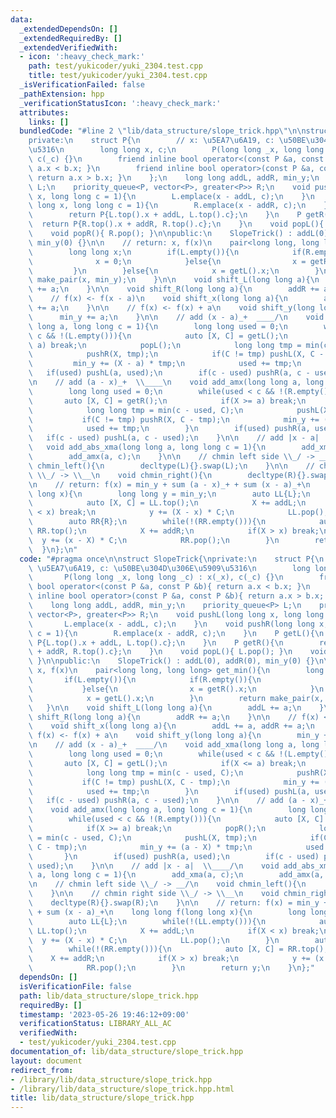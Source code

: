 ```yaml
---
data:
  _extendedDependsOn: []
  _extendedRequiredBy: []
  _extendedVerifiedWith:
  - icon: ':heavy_check_mark:'
    path: test/yukicoder/yuki_2304.test.cpp
    title: test/yukicoder/yuki_2304.test.cpp
  _isVerificationFailed: false
  _pathExtension: hpp
  _verificationStatusIcon: ':heavy_check_mark:'
  attributes:
    links: []
  bundledCode: "#line 2 \"lib/data_structure/slope_trick.hpp\"\n\nstruct SlopeTrick{\n\
    private:\n    struct P{\n        // x: \u5EA7\u6A19, c: \u50BE\u304D\u306E\u5909\
    \u5316\n        long long x, c;\n        P(long long _x, long long _c) : x(_x),\
    \ c(_c) {}\n        friend inline bool operator<(const P &a, const P &b){ return\
    \ a.x < b.x; }\n        friend inline bool operator>(const P &a, const P &b){\
    \ return a.x > b.x; }\n    };\n    long long addL, addR, min_y;\n    priority_queue<P>\
    \ L;\n    priority_queue<P, vector<P>, greater<P>> R;\n    void pushL(long long\
    \ x, long long c = 1){\n        L.emplace(x - addL, c);\n    }\n    void pushR(long\
    \ long x, long long c = 1){\n        R.emplace(x - addR, c);\n    }\n    P getL(){\n\
    \        return P{L.top().x + addL, L.top().c};\n    }\n    P getR(){\n      \
    \  return P{R.top().x + addR, R.top().c};\n    }\n    void popL(){ L.pop(); }\n\
    \    void popR(){ R.pop(); }\n\npublic:\n    SlopeTrick() : addL(0), addR(0),\
    \ min_y(0) {}\n\n    // return: x, f(x)\n    pair<long long, long long> get_min(){\n\
    \        long long x;\n        if(L.empty()){\n            if(R.empty()){\n  \
    \              x = 0;\n            }else{\n                x = getR().x;\n   \
    \         }\n        }else{\n            x = getL().x;\n        }\n        return\
    \ make_pair(x, min_y);\n    }\n\n    void shift_L(long long a){\n        addL\
    \ += a;\n    }\n\n    void shift_R(long long a){\n        addR += a;\n    }\n\n\
    \    // f(x) <- f(x - a)\n    void shift_x(long long a){\n        addL += a, addR\
    \ += a;\n    }\n\n    // f(x) <- f(x) + a\n    void shift_y(long long a){\n  \
    \      min_y += a;\n    }\n\n    // add (x - a)_+  ____/\n    void add_xma(long\
    \ long a, long long c = 1){\n        long long used = 0;\n        while(used <\
    \ c && !(L.empty())){\n            auto [X, C] = getL();\n            if(X <=\
    \ a) break;\n            popL();\n            long long tmp = min(c - used, C);\n\
    \            pushR(X, tmp);\n            if(C != tmp) pushL(X, C - tmp);\n   \
    \         min_y += (X - a) * tmp;\n            used += tmp;\n        }\n     \
    \   if(used) pushL(a, used);\n        if(c - used) pushR(a, c - used);\n    }\n\
    \n    // add (a - x)_+  \\____\n    void add_amx(long long a, long long c = 1){\n\
    \        long long used = 0;\n        while(used < c && !(R.empty())){\n     \
    \       auto [X, C] = getR();\n            if(X >= a) break;\n            popR();\n\
    \            long long tmp = min(c - used, C);\n            pushL(X, tmp);\n \
    \           if(C != tmp) pushR(X, C - tmp);\n            min_y += (a - X) * tmp;\n\
    \            used += tmp;\n        }\n        if(used) pushR(a, used);\n     \
    \   if(c - used) pushL(a, c - used);\n    }\n\n    // add |x - a|  \\____/\n \
    \   void add_abs_xma(long long a, long long c = 1){\n        add_xma(a, c);\n\
    \        add_amx(a, c);\n    }\n\n    // chmin left side \\_/ -> __/\n    void\
    \ chmin_left(){\n        decltype(L){}.swap(L);\n    }\n\n    // chmin right side\
    \ \\_/ -> \\__\n    void chmin_right(){\n        decltype(R){}.swap(R);\n    }\n\
    \n    // return: f(x) = min_y + sum (a - x)_+ + sum (x - a)_+\n    long long f(long\
    \ long x){\n        long long y = min_y;\n        auto LL{L};\n        while(!(LL.empty())){\n\
    \            auto [X, C] = LL.top();\n            X += addL;\n            if(X\
    \ < x) break;\n            y += (X - x) * C;\n            LL.pop();\n        }\n\
    \        auto RR{R};\n        while(!(RR.empty())){\n            auto [X, C] =\
    \ RR.top();\n            X += addR;\n            if(X > x) break;\n          \
    \  y += (x - X) * C;\n            RR.pop();\n        }\n        return y;\n  \
    \  }\n};\n"
  code: "#pragma once\n\nstruct SlopeTrick{\nprivate:\n    struct P{\n        // x:\
    \ \u5EA7\u6A19, c: \u50BE\u304D\u306E\u5909\u5316\n        long long x, c;\n \
    \       P(long long _x, long long _c) : x(_x), c(_c) {}\n        friend inline\
    \ bool operator<(const P &a, const P &b){ return a.x < b.x; }\n        friend\
    \ inline bool operator>(const P &a, const P &b){ return a.x > b.x; }\n    };\n\
    \    long long addL, addR, min_y;\n    priority_queue<P> L;\n    priority_queue<P,\
    \ vector<P>, greater<P>> R;\n    void pushL(long long x, long long c = 1){\n \
    \       L.emplace(x - addL, c);\n    }\n    void pushR(long long x, long long\
    \ c = 1){\n        R.emplace(x - addR, c);\n    }\n    P getL(){\n        return\
    \ P{L.top().x + addL, L.top().c};\n    }\n    P getR(){\n        return P{R.top().x\
    \ + addR, R.top().c};\n    }\n    void popL(){ L.pop(); }\n    void popR(){ R.pop();\
    \ }\n\npublic:\n    SlopeTrick() : addL(0), addR(0), min_y(0) {}\n\n    // return:\
    \ x, f(x)\n    pair<long long, long long> get_min(){\n        long long x;\n \
    \       if(L.empty()){\n            if(R.empty()){\n                x = 0;\n \
    \           }else{\n                x = getR().x;\n            }\n        }else{\n\
    \            x = getL().x;\n        }\n        return make_pair(x, min_y);\n \
    \   }\n\n    void shift_L(long long a){\n        addL += a;\n    }\n\n    void\
    \ shift_R(long long a){\n        addR += a;\n    }\n\n    // f(x) <- f(x - a)\n\
    \    void shift_x(long long a){\n        addL += a, addR += a;\n    }\n\n    //\
    \ f(x) <- f(x) + a\n    void shift_y(long long a){\n        min_y += a;\n    }\n\
    \n    // add (x - a)_+  ____/\n    void add_xma(long long a, long long c = 1){\n\
    \        long long used = 0;\n        while(used < c && !(L.empty())){\n     \
    \       auto [X, C] = getL();\n            if(X <= a) break;\n            popL();\n\
    \            long long tmp = min(c - used, C);\n            pushR(X, tmp);\n \
    \           if(C != tmp) pushL(X, C - tmp);\n            min_y += (X - a) * tmp;\n\
    \            used += tmp;\n        }\n        if(used) pushL(a, used);\n     \
    \   if(c - used) pushR(a, c - used);\n    }\n\n    // add (a - x)_+  \\____\n\
    \    void add_amx(long long a, long long c = 1){\n        long long used = 0;\n\
    \        while(used < c && !(R.empty())){\n            auto [X, C] = getR();\n\
    \            if(X >= a) break;\n            popR();\n            long long tmp\
    \ = min(c - used, C);\n            pushL(X, tmp);\n            if(C != tmp) pushR(X,\
    \ C - tmp);\n            min_y += (a - X) * tmp;\n            used += tmp;\n \
    \       }\n        if(used) pushR(a, used);\n        if(c - used) pushL(a, c -\
    \ used);\n    }\n\n    // add |x - a|  \\____/\n    void add_abs_xma(long long\
    \ a, long long c = 1){\n        add_xma(a, c);\n        add_amx(a, c);\n    }\n\
    \n    // chmin left side \\_/ -> __/\n    void chmin_left(){\n        decltype(L){}.swap(L);\n\
    \    }\n\n    // chmin right side \\_/ -> \\__\n    void chmin_right(){\n    \
    \    decltype(R){}.swap(R);\n    }\n\n    // return: f(x) = min_y + sum (a - x)_+\
    \ + sum (x - a)_+\n    long long f(long long x){\n        long long y = min_y;\n\
    \        auto LL{L};\n        while(!(LL.empty())){\n            auto [X, C] =\
    \ LL.top();\n            X += addL;\n            if(X < x) break;\n          \
    \  y += (X - x) * C;\n            LL.pop();\n        }\n        auto RR{R};\n\
    \        while(!(RR.empty())){\n            auto [X, C] = RR.top();\n        \
    \    X += addR;\n            if(X > x) break;\n            y += (x - X) * C;\n\
    \            RR.pop();\n        }\n        return y;\n    }\n};"
  dependsOn: []
  isVerificationFile: false
  path: lib/data_structure/slope_trick.hpp
  requiredBy: []
  timestamp: '2023-05-26 19:46:12+09:00'
  verificationStatus: LIBRARY_ALL_AC
  verifiedWith:
  - test/yukicoder/yuki_2304.test.cpp
documentation_of: lib/data_structure/slope_trick.hpp
layout: document
redirect_from:
- /library/lib/data_structure/slope_trick.hpp
- /library/lib/data_structure/slope_trick.hpp.html
title: lib/data_structure/slope_trick.hpp
---
```

